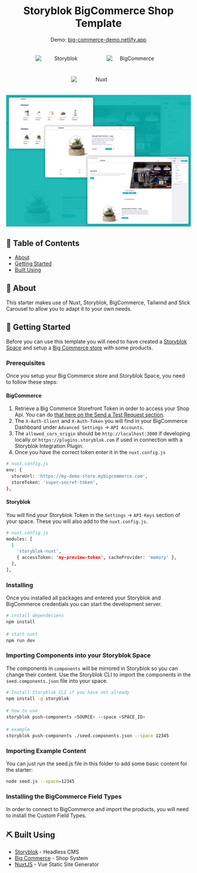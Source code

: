 <h1 align="center">Storyblok BigCommerce Shop Template</h1>

<p align="center">
Demo: <a href="https://big-commerce-demo.netlify.app/">big-commerce-demo.netlify.app</a>
</p>

<p align="center">
  <a href="https://www.storyblok.com/" rel="noopener">
 <img width=150px src="https://a.storyblok.com/f/51376/3856x824/fea44d52a9/colored-full.png" alt="Storyblok" style="display:inline-block;margin:20px;"></a>
  <a href="https://www.bigcommerce.com/" rel="noopener">
 <img width=150px src="https://wwwcdn.bigcommerce.com/www1.bigcommerce.com/assets/logos/bc-logo-dark.svg" alt="BigCommerce" style="display:inline-block;margin:20px;"></a>
  <a href="https://nuxtjs.org/" rel="noopener">
  <img width=150px src="https://d33wubrfki0l68.cloudfront.net/5b560be9d4ab4c2aeeff41ee39ee36523dd273ba/29ae6/logos/nuxtjs-typo.svg" alt="Nuxt" style="display:inline-block;margin:20px;"></a>
</p>

<p align="center">
<img width=800px src="./screenshot.png" alt="Storyblok">
</p>


## 📝 Table of Contents

- [About](#about)
- [Getting Started](#getting_started)
- [Built Using](#built_using)


## 🧐 About <a name = "about"></a>

This starter makes use of Nuxt, Storyblok, BigCommerce, Tailwind and Slick Carousel to allow you to adapt it to your own needs.



## 🏁 Getting Started <a name = "getting_started"></a>

Before you can use this template you will need to have created a [Storyblok Space](https://app.storyblok.com/#!/me/spaces) and setup a [Big Commerce store](https://login.bigcommerce.com/login) with some products. 

### Prerequisites

Once you setup your Big Commerce store and Storyblok Space, you need to follow these steps:

#### BigCommerce
1. Retrieve a Big Commerce Storefront Token in order to access your Shop Api. You can do [that here on the Send a Test Request section](https://developer.bigcommerce.com/api-reference/storefront/graphql-api-tokens/api-token/createtoken). 
2. The `X-Auth-Client` and `X-Auth-Token` you will find in your BigCommerce Dashboard under `Advanced Settings` -> `API Accounts`. 
3. The `allowed_cors_origin` should be `http://localhost:3000` if developing locally or `https://plugins.storyblok.com` if used in connection with a Storyblok Integration Plugin. 
4. Once you have the correct token enter it in the `nuxt.config.js`

```bash
# nuxt.config.js
env: {
  storeUrl: 'https://my-demo-store.mybigcommerce.com',
  storeToken: 'super-secret-token',
},
```

#### Storyblok

You will find your Storyblok Token in the `Settings` -> `API-Keys` section of your space. These you will also add to the `nuxt.config.js`.

```bash
# nuxt.config.js
modules: [
  [
    'storyblok-nuxt',
    { accessToken: 'my-preview-token', cacheProvider: 'memory' },
  ],
],
```

### Installing

Once you installed all packages and entered your Storyblok and BigCommerce credentials you can start the development server.

```bash
# install dependeciens
npm install

# start nuxt
npm run dev
```

### Importing Components into your Storyblok Space

The components in `components` will be mirrored in Storyblok so you can change their content. Use the Storyblok CLI to import the components in the `seed.components.json` file into your space.

```bash
# Install Storyblok CLI if you have not already
npm install -g storyblok

# how to use
storyblok push-components <SOURCE> --space <SPACE_ID>

# example
storyblok push-components ./seed.components.json --space 12345
```

### Importing Example Content


You can just run the seed.js file in this folder to add some basic content for the starter:

```bash
node seed.js --space=12345
```

### Installing the BigCommerce Field Types


In order to connect to BigCommerce and import the products, you will need to install the Custom Field Types. 



## ⛏️ Built Using <a name = "built_using"></a>

- [Storyblok](https://www.storyblok.com) - Headless CMS
- [Big Commerce](https://www.bigcommerce.com) - Shop System
- [NuxtJS](https://nuxtjs.org) - Vue Static Site Generator
